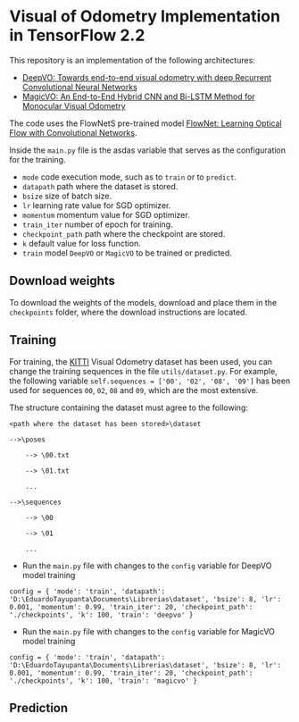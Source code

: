 # Visual of Odometry Implementation in TensorFlow 2.2

This repository is an implementation of the following architectures:

- [DeepVO: Towards end-to-end visual odometry with deep Recurrent Convolutional Neural Networks](https://ieeexplore.ieee.org/document/7989236)
- [MagicVO: An End-to-End Hybrid CNN and Bi-LSTM Method for Monocular Visual Odometry](https://ieeexplore.ieee.org/document/8753500)

The code uses the FlowNetS pre-trained model [FlowNet: Learning Optical Flow with Convolutional Networks](https://ieeexplore.ieee.org/document/7410673).

Inside the `main.py` file is the asdas variable that serves as the configuration for the training.

- `mode` code execution mode, such as to `train` or to `predict`.
- `datapath` path where the dataset is stored.
- `bsize` size of batch size.
- `lr` learning rate value for SGD optimizer.
- `momentum` momentum value for SGD optimizer.
- `train_iter` number of epoch for training.
- `checkpoint_path` path where the checkpoint are stored.
- `k` default value for loss function.
- `train` model `DeepVO` or `MagicVO` to be trained or predicted.

## Download weights

To download the weights of the models, download and place them in the `checkpoints` folder, where the download instructions are located.

## Training

For training, the [KITTI]() Visual Odometry dataset has been used, you can change the training sequences in the file `utils/dataset.py`. For example, the following variable `self.sequences = ['00', '02', '08', '09']` has been used for sequences `00`, `02`, `08` and `09`, which are the most extensive.

The structure containing the dataset must agree to the following:

`<path where the dataset has been stored>\dataset`

    -->\poses

        --> \00.txt

        --> \01.txt

        ...

    -->\sequences

        --> \00

        --> \01

        ...

- Run the `main.py` file with changes to the `config` variable for DeepVO model training

`
config = {
    'mode': 'train',
    'datapath': 'D:\EduardoTayupanta\Documents\Librerias\dataset',
    'bsize': 8,
    'lr': 0.001,
    'momentum': 0.99,
    'train_iter': 20,
    'checkpoint_path': './checkpoints',
    'k': 100,
    'train': 'deepvo'
}
`

- Run the `main.py` file with changes to the `config` variable for MagicVO model training

`
config = {
    'mode': 'train',
    'datapath': 'D:\EduardoTayupanta\Documents\Librerias\dataset',
    'bsize': 8,
    'lr': 0.001,
    'momentum': 0.99,
    'train_iter': 20,
    'checkpoint_path': './checkpoints',
    'k': 100,
    'train': 'magicvo'
}
`

## Prediction
